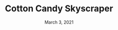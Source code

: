 ---
layout: project
title: Cotton Candy Skyscraper
date: March 3, 2021
desc: After being tasks with designing a skyscraper out of an innappropriate building material, I came up and modeled a skyscraper made of cotton candy.
category: modeling , design
#cta:
  #title: Google Me!
  #url: https://www.google.com/search?q=grace
thumb: /images/portfolio/candy1.jpg
images:
  - image:
    url: /images/portfolio/candy1.jpg
    desc: Cotton Candy
    url: /images/portfolio/candy2.jpg
    desc: Melted Cotton Candy
    url: /images/portfolio/candy3.jpg
    desc: Melted Cotton Candy
---